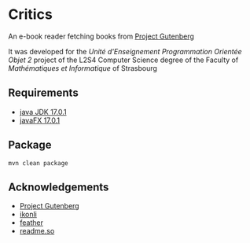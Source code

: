 # Critics

An e-book reader fetching books from [Project Gutenberg](gutenberg.org)

It was developed for the _Unité d'Enseignement Programmation Orientée Objet 2_
project of the L2S4 Computer Science degree of the Faculty of _Mathématiques et
Informatique_ of Strasbourg

## Requirements

- [java JDK 17.0.1](https://jdk.java.net/17/)
- [javaFX 17.0.1](https://openjfx.io)

## Package

```
mvn clean package
```

## Acknowledgements

- [Project Gutenberg](https://www.gutenberg.org)
- [ikonli](https://github.com/kordamp/ikonli/)
- [feather](https://github.com/feathericons/feather)
- [readme.so](https://github.com/octokatherine/readme.so)

